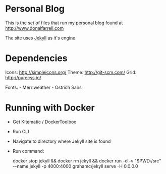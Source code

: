 # Personal Blog

This is the set of files that run my personal blog found at http://www.donalfarrell.com

The site uses [Jekyll](https://github.com/mojombo/jekyll) as it's engine.

# Dependencies

Icons: http://simpleicons.org/
Theme: http://git-scm.com/
Grid: http://purecss.io/

Fonts:
	- Merriweather
	- Ostrich Sans

# Running with Docker

* Get Kitematic / DockerToolbox
* Run CLI
* Navigate to directory where Jekyll site is found
* Run command:

	docker stop jekyll && docker rm jekyll && docker run -d -v "$PWD:/src" --name jekyll -p 4000:4000 grahamc/jekyll serve -H 0.0.0.0

